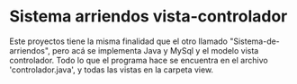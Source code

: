 # Sistema arriendos vista-controlador

Este proyectos tiene la misma finalidad que el otro llamado "Sistema-de-arriendos", pero acá se implementa Java y MySql y el modelo vista
controlador. Todo lo que el programa hace se encuentra en el archivo 'controlador.java', y todas las vistas en la carpeta view.
